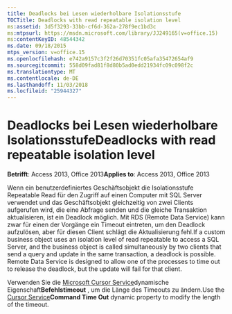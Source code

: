 ```yaml
---
title: Deadlocks bei Lesen wiederholbare Isolationsstufe
TOCTitle: Deadlocks with read repeatable isolation level
ms:assetid: 3d5f3293-33bb-cf6d-362a-278f9ec1bd3c
ms:mtpsurl: https://msdn.microsoft.com/library/JJ249165(v=office.15)
ms:contentKeyID: 48544342
ms.date: 09/18/2015
mtps_version: v=office.15
ms.openlocfilehash: e742a9157c3f2f26d70351fc05afa35472654af9
ms.sourcegitcommit: 558d09fad81f8d80b5ad0edd21934fc09c098f2c
ms.translationtype: MT
ms.contentlocale: de-DE
ms.lasthandoff: 11/03/2018
ms.locfileid: "25944327"
---
```

# <a name="deadlocks-with-read-repeatable-isolation-level"></a><span data-ttu-id="d6222-102">Deadlocks bei Lesen wiederholbare Isolationsstufe</span><span class="sxs-lookup"><span data-stu-id="d6222-102">Deadlocks with read repeatable isolation level</span></span>


<span data-ttu-id="d6222-103">**Betrifft**: Access 2013, Office 2013</span><span class="sxs-lookup"><span data-stu-id="d6222-103">**Applies to**: Access 2013, Office 2013</span></span>

<span data-ttu-id="d6222-p101">Wenn ein benutzerdefiniertes Geschäftsobjekt die Isolationsstufe Repeatable Read für den Zugriff auf einen Computer mit SQL Server verwendet und das Geschäftsobjekt gleichzeitig von zwei Clients aufgerufen wird, die eine Abfrage senden und die gleiche Transaktion aktualisieren, ist ein Deadlock möglich. Mit RDS (Remote Data Service) kann zwar für einen der Vorgänge ein Timeout eintreten, um den Deadlock aufzulösen, aber für diesen Client schlägt die Aktualisierung fehl.</span><span class="sxs-lookup"><span data-stu-id="d6222-p101">If a custom business object uses an isolation level of read repeatable to access a SQL Server, and the business object is called simultaneously by two clients that send a query and update in the same transaction, a deadlock is possible. Remote Data Service is designed to allow one of the processes to time out to release the deadlock, but the update will fail for that client.</span></span>

<span data-ttu-id="d6222-106">Verwenden Sie die [Microsoft Cursor Service](microsoft-cursor-service-for-ole-db-ado-service-component.md)dynamische Eigenschaft**Befehlstimeout** , um die Länge des Timeouts zu ändern.</span><span class="sxs-lookup"><span data-stu-id="d6222-106">Use the [Cursor Service](microsoft-cursor-service-for-ole-db-ado-service-component.md)**Command Time Out** dynamic property to modify the length of the timeout.</span></span>


